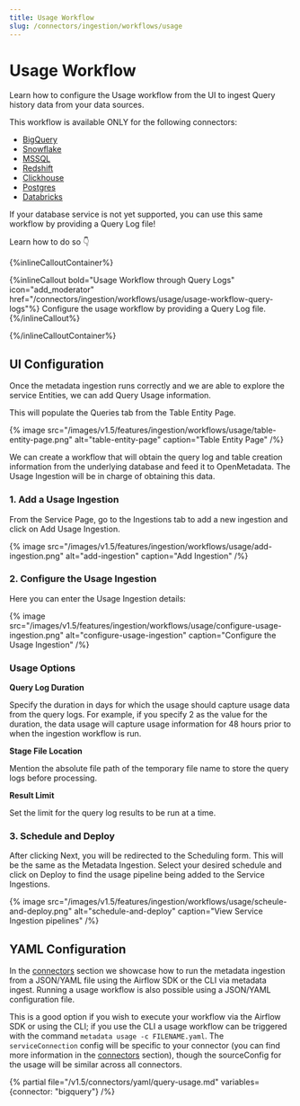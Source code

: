 ```yaml
---
title: Usage Workflow
slug: /connectors/ingestion/workflows/usage
---
```


# Usage Workflow

Learn how to configure the Usage workflow from the UI to ingest Query history data from your data sources.

This workflow is available ONLY for the following connectors:

- [BigQuery](/connectors/database/bigquery)
- [Snowflake](/connectors/database/snowflake)
- [MSSQL](/connectors/database/mssql)
- [Redshift](/connectors/database/redshift)
- [Clickhouse](/connectors/database/clickhouse)
- [Postgres](/connectors/database/postgres)
- [Databricks](/connectors/database/databricks)

If your database service is not yet supported, you can use this same workflow by providing a Query Log file!

Learn how to do so 👇

{%inlineCalloutContainer%}

{%inlineCallout
  bold="Usage Workflow through Query Logs"
  icon="add_moderator"
  href="/connectors/ingestion/workflows/usage/usage-workflow-query-logs"%}
Configure the usage workflow by providing a Query Log file.
{%/inlineCallout%}

{%/inlineCalloutContainer%}

## UI Configuration

Once the metadata ingestion runs correctly and we are able to explore the service Entities, we can add Query Usage information.

This will populate the Queries tab from the Table Entity Page.

{% image
  src="/images/v1.5/features/ingestion/workflows/usage/table-entity-page.png"
  alt="table-entity-page"
  caption="Table Entity Page"
 /%}

We can create a workflow that will obtain the query log and table creation information from the underlying database and feed it to OpenMetadata. The Usage Ingestion will be in charge of obtaining this data.

### 1. Add a Usage Ingestion

From the Service Page, go to the Ingestions tab to add a new ingestion and click on Add Usage Ingestion.

{% image
  src="/images/v1.5/features/ingestion/workflows/usage/add-ingestion.png"
  alt="add-ingestion"
  caption="Add Ingestion"
 /%}


### 2. Configure the Usage Ingestion

Here you can enter the Usage Ingestion details:

{% image
  src="/images/v1.5/features/ingestion/workflows/usage/configure-usage-ingestion.png"
  alt="configure-usage-ingestion"
  caption="Configure the Usage Ingestion"
 /%}


### Usage Options

**Query Log Duration**

Specify the duration in days for which the usage should capture usage data from the query logs. For example, if you specify 2 as the value for the duration, the data usage will capture usage information for 48 hours prior to when the ingestion workflow is run.

**Stage File Location**

Mention the absolute file path of the temporary file name to store the query logs before processing.

**Result Limit**

Set the limit for the query log results to be run at a time.


### 3. Schedule and Deploy

After clicking Next, you will be redirected to the Scheduling form. This will be the same as the Metadata Ingestion. Select your desired schedule and click on Deploy to find the usage pipeline being added to the Service Ingestions.

{% image
  src="/images/v1.5/features/ingestion/workflows/usage/scheule-and-deploy.png"
  alt="schedule-and-deploy"
  caption="View Service Ingestion pipelines"
 /%}

## YAML Configuration

In the [connectors](/connectors) section we showcase how to run the metadata ingestion from a JSON/YAML file using the Airflow SDK or the CLI via metadata ingest. Running a usage workflow is also possible using a JSON/YAML configuration file.

This is a good option if you wish to execute your workflow via the Airflow SDK or using the CLI; if you use the CLI a usage workflow can be triggered with the command `metadata usage -c FILENAME.yaml`. The `serviceConnection` config will be specific to your connector (you can find more information in the [connectors](/connectors) section), though the sourceConfig for the usage will be similar across all connectors.

{% partial file="/v1.5/connectors/yaml/query-usage.md" variables={connector: "bigquery"} /%}